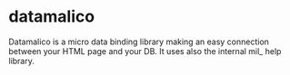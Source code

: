datamalico
==========

Datamalico is a micro data binding library making an easy connection between your HTML page and your DB. It uses also the internal mil_ help library.
